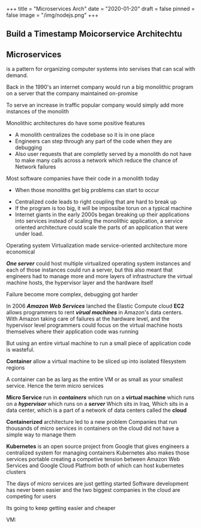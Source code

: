 +++
title = "Microservices Arch"
date = "2020-01-20"
draft = false
pinned = false
image = "/img/nodejs.png"
+++
## Build a Timestamp Moicorservice Architechtu
## Microservices
is a pattern for organizing computer systems into servises that can scal with demand.

Back in the 1990's an internet company would run a big monolithic program on a server that the company maintained on-promise

To serve an increase in traffic popular company would simply add more instances of the monolith

Monolithic architectures do have some positive features  
- A monolith centralizes the codebase so it is in one place
- Engineers can step through any part of the code when they are debugging
- Also user requests that are completly served by a monolith do not have to make many calls across a network which reduce the chance of Network failures 

Most software companies have their code in a monolith today
* When those monoliths get big problems can start to occur
- Centralized code leads to right coupling that are hard to break up
- If the program is too big, it will be impossibe torun on a typical machine
- Internet giants in the early 2000s began breaking up their applications into services
instead of scaling the monolithic application, a service oriented architecture could scale the parts of an application that were under load.

Operating system Virtualization made service-oriented architecture more economical

***One server*** could host multiple virtualized operating system instances and each of those instances could run a server, but this also meant that engineers had to manage more and more layers of infrastructure 
the virtual machine hosts, the hypervisor layer and the hardware itself

Failure become more complex, debugging got harder


In 2006 ***Amazon Web Services*** lanched the Elastic Compute cloud
**EC2** allows programmers to rent ***virual machines*** in Amazon's data centers. With Amazon taking care of failures at the hardware level, and the hypervisor level
programmers could focus on the virtual machine hosts themselves where their application code was running

But using an entire virtual machine to run a small piece of application code is wasteful.

**Container** allow a virtual machine to be sliced up into isolated filesystem regions

A container can be as larg as the entire VM or as small as your smallest service. Hence the term micro services

**Micro Service** run in ***containers*** which run on a **virtual machine** which runs on a ***hypervisor*** which runs on a ***server***
Which sits in Iraq, Which sits in a data center, which is a part of a network of data centers called the **cloud**

**Containerized** architecture led to a new problem
Companies that run thousands of micro services in containers on the cloud did not have a simple way to manage them

**Kubernetes** is an open source project from Google that gives engineers a centralized system for managing containers
Kubernetes also makes those services portable
creating a competive tension between Amazon Web Services and Google Cloud Platfrom
both of which can host kubernetes clusters

The days of micro services are just getting started
Software development has never been easier and the two biggest companies in the cloud are competing for users

Its going to keep getting easier and cheaper






VM: